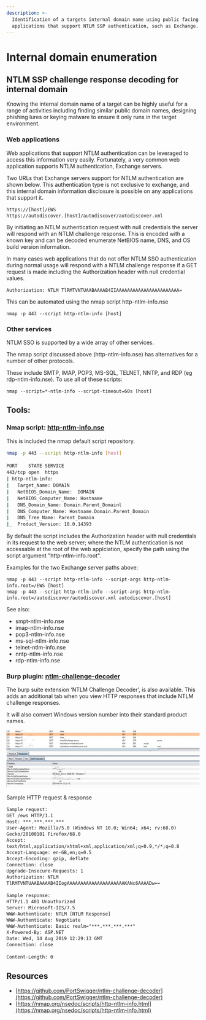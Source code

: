 ```yaml
---
description: >-
  Identification of a targets internal domain name using public facing web
  applications that support NTLM SSP authentication, such as Exchange.
---
```


# Internal domain enumeration

## NTLM SSP challenge response decoding for internal domain

Knowing the internal domain name of a target can be highly useful for a range of activities including finding similar public domain names, designing phishing lures or keying malware to ensure it only runs in the target environment. 

### Web applications

Web applications that support NTLM authentication can be leveraged to access this information very easily. Fortunately, a very common web application supports NTLM authentication, Exchange servers. 

Two URLs that Exchange servers support for NTLM authentication are shown below. This authentication type is not exclusive to exchange, and this internal domain information disclosure is possible on any applications that support it. 

```text
https://[host]/EWS
https://autodiscover.[host]/autodiscover/autodiscover.xml 
```

By initiating an NTLM authentication request with null credentials the server will respond with an NTLM challenge response. This is encoded with a known key and can be decoded enumerate NetBIOS name, DNS, and OS build version information.

In many cases web applications that do not offer NTLM SSO authentication during normal usage will respond with a NTLM challenge response if a GET request is made including the Authorization header with null credential values.

```http
Authorization: NTLM TlRMTVNTUAABAAAAB4IIAAAAAAAAAAAAAAAAAAAAAAA=
```

This can be automated using the nmap script http-ntlm-info.nse

```http
nmap -p 443 --script http-ntlm-info [host]
```

### Other services

NTLM SSO is supported by a wide array of other services.



The nmap script discussed above \(http-ntlm-info.nse\) has alternatives for a number of other protocols.

These include SMTP, IMAP, POP3, MS-SQL, TELNET, NNTP, and RDP \(eg rdp-ntlm-info.nse\). To use all of these scripts:

```http
nmap --script=*-ntlm-info --script-timeout=60s [host]
```

## Tools:

### Nmap script: [http-ntlm-info.nse](https://nmap.org/nsedoc/scripts/http-ntlm-info.html)

This is included the nmap default script repository.

```bash
nmap -p 443 --script http-ntlm-info [host]

PORT    STATE SERVICE
443/tcp open  https
| http-ntlm-info:
|   Target_Name: DOMAIN
|   NetBIOS_Domain_Name:  DOMAIN
|   NetBIOS_Computer_Name: Hostname
|   DNS_Domain_Name: Domain.Parent_Domainl
|   DNS_Computer_Name: Hostname.Domain.Parent_Domain
|   DNS_Tree_Name: Parent_Domain
|_  Product_Version: 10.0.14393

```

By default the script includes the Authorization header with null credentials in its request to the web server; where the NTLM authentication is not accessable at the root of the web applciation, specify the path using the script argument "http-ntlm-info.root".  

Examples for the two Exchange server paths above:

```text
nmap -p 443 --script http-ntlm-info --script-args http-ntlm-info.root=/EWS [host]
nmap -p 443 --script http-ntlm-info --script-args http-ntlm-info.root=/autodiscover/autodiscover.xml autodiscover.[host]
```

See also:

* smpt-ntlm-info.nse
* imap-ntlm-info.nse
* pop3-ntlm-info.nse
* ms-sql-ntlm-info.nse
* telnet-ntlm-info.nse
* nntp-ntlm-info.nse
* rdp-ntlm-info.nse

### Burp plugin: [**ntlm-challenge-decoder**](https://github.com/PortSwigger/ntlm-challenge-decoder)

The burp suite extension ‘NTLM Challenge Decoder’, is also available. This adds an additional tab when you view HTTP responses that include NTLM challenge responses.

It will also convert Windows version number into their standard product names.

![](../../.gitbook/assets/image%20%282%29.png)

Sample HTTP request & response

```http
Sample request:
GET /ews HTTP/1.1
Host: ***.***.***.***
User-Agent: Mozilla/5.0 (Windows NT 10.0; Win64; x64; rv:68.0) Gecko/20100101 Firefox/68.0
Accept: text/html,application/xhtml+xml,application/xml;q=0.9,*/*;q=0.8
Accept-Language: en-GB,en;q=0.5
Accept-Encoding: gzip, deflate
Connection: close
Upgrade-Insecure-Requests: 1
Authorization: NTLM TlRMTVNTUAABAAAAB4IIogAAAAAAAAAAAAAAAAAAAAAKANc6AAAADw==
 
Sample response:
HTTP/1.1 401 Unauthorized
Server: Microsoft-IIS/7.5
WWW-Authenticate: NTLM [NTLM Response]
WWW-Authenticate: Negotiate
WWW-Authenticate: Basic realm="***.***.***.***"
X-Powered-By: ASP.NET
Date: Wed, 14 Aug 2019 12:29:13 GMT
Connection: close

Content-Length: 0
```

## Resources

* [https://github.com/PortSwigger/ntlm-challenge-decoder](https://github.com/PortSwigger/ntlm-challenge-decoder)
* [https://nmap.org/nsedoc/scripts/http-ntlm-info.html](https://nmap.org/nsedoc/scripts/http-ntlm-info.html)

